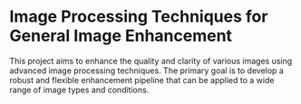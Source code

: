 # Image Processing Techniques for General Image Enhancement
This project aims to enhance the quality and clarity of various images using advanced image processing techniques. The primary goal is to develop a robust and flexible enhancement pipeline that can be applied to a wide range of image types and conditions.


